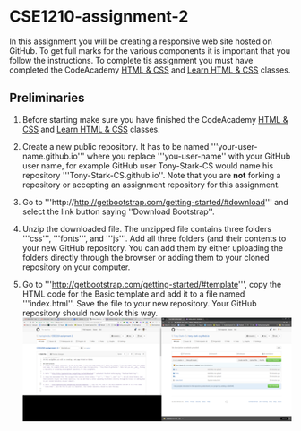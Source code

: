 # CSE1210-assignment-2
In this assignment you will be creating a responsive web site hosted on GitHub. To get full marks for the various components it is important that you follow the instructions. To complete tis assignment you must have completed the CodeAcademy [HTML & CSS](https://www.codecademy.com/learn/web) and [Learn HTML & CSS](https://www.codecademy.com/learn/learn-html-css) classes.

## Preliminaries
1. Before starting make sure you have finished the CodeAcademy [HTML & CSS](https://www.codecademy.com/learn/web) and [Learn HTML & CSS](https://www.codecademy.com/learn/learn-html-css) classes.

3. Create a new public repository. It has to be named '''your-user-name.github.io''' where you replace '''you-user-name'' with your GitHub user name, for example GitHub user Tony-Stark-CS would name his repository '''Tony-Stark-CS.github.io''. Note that you are __not__ forking a repository or accepting an assignment repository for this assignment.

4. Go to '''http://http://getbootstrap.com/getting-started/#download''' and select the link button saying ''Download Bootstrap''.

5. Unzip the downloaded file. The unzipped file contains three folders '''css''', '''fonts''', and '''js'''. Add all three folders (and their contents to your new GitHub repository. You can add them by either uploading the folders directly through the browser or adding them to your cloned repository on your computer.

6. Go to '''http://getbootstrap.com/getting-started/#template''', copy the HTML code for the Basic template and add it to a file named '''index.html''. Save the file to your new repository. Your GitHub repository should now look this way.
![](image.png)

